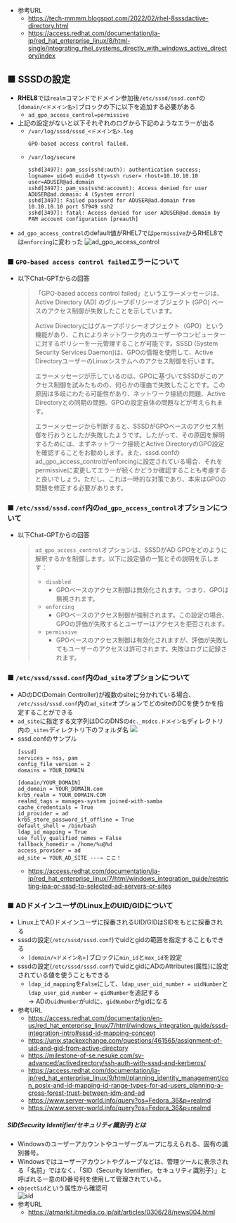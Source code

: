 - 参考URL
  - https://tech-mmmm.blogspot.com/2022/02/rhel-8sssdactive-directory.html
  - https://access.redhat.com/documentation/ja-jp/red_hat_enterprise_linux/8/html-single/integrating_rhel_systems_directly_with_windows_active_directory/index

## ■ SSSDの設定
- **RHEL8**では`realm`コマンドでドメイン参加後`/etc/sssd/sssd.conf`の`[domain/<ドメイン名>]`ブロックの下に以下を追加する必要がある
  - `ad_gpo_access_control=permissive`
- 上記の設定がないと以下それぞれのログから下記のようなエラーが出る
  - `/var/log/sssd/sssd_<ドメイン名>.log`
    ~~~
    GPO-based access control failed.
    ~~~
  - `/var/log/secure`
    ~~~
    sshd[3497]: pam_sss(sshd:auth): authentication success; logname= uid=0 euid=0 tty=ssh ruser= rhost=10.10.10.10 user=ADUSER@ad.domain
    sshd[3497]: pam_sss(sshd:account): Access denied for user ADUSER@ad.domain: 4 (System error)
    sshd[3497]: Failed password for ADUSER@ad.domain from 10.10.10.10 port 57949 ssh2
    sshd[3497]: fatal: Access denied for user ADUSER@ad.domain by PAM account configuration [preauth]
    ~~~
- `ad_gpo_access_control`のdefault値がRHEL7では`permissive`からRHEL8では`enforcing`に変わった
  ![ad_gpo_access_control](image/ad_gpo_access_control.jpg)

### ■ `GPO-based access control failed`エラーについて
- 以下Chat-GPTからの回答
  > 「GPO-based access control failed」というエラーメッセージは、Active Directory (AD) のグループポリシーオブジェクト (GPO) ベースのアクセス制御が失敗したことを示しています。
  > 
  > Active Directoryにはグループポリシーオブジェクト（GPO）という機能があり、これによりネットワーク内のユーザーやコンピューターに対するポリシーを一元管理することが可能です。SSSD (System Security Services Daemon)は、GPOの情報を使用して、Active DirectoryユーザーのLinuxシステムへのアクセス制御を行います。
  >
  > エラーメッセージが示しているのは、GPOに基づいてSSSDがこのアクセス制御を試みたものの、何らかの理由で失敗したことです。この原因は多岐にわたる可能性があり、ネットワーク接続の問題、Active Directoryとの同期の問題、GPOの設定自体の問題などが考えられます。
  > 
  > エラーメッセージから判断すると、SSSDがGPOベースのアクセス制御を行おうとしたが失敗したようです。したがって、その原因を解明するためには、まずネットワーク接続とActive DirectoryのGPO設定を確認することをお勧めします。また、sssd.confのad_gpo_access_controlがenforcingに設定されている場合、それをpermissiveに変更してエラーが続くかどうか確認することも考慮すると良いでしょう。ただし、これは一時的な対策であり、本来はGPOの問題を修正する必要があります。

### ■ `/etc/sssd/sssd.conf`内の`ad_gpo_access_control`オプションについて
- 以下Chat-GPTからの回答
  > `ad_gpo_access_control`オプションは、SSSDがAD GPOをどのように解釈するかを制御します。以下に設定値の一覧とその説明を示します：
  > - `disabled`
  >   - GPOベースのアクセス制御は無効化されます。つまり、GPOは無視されます。
  > - `enforcing`
  >   - GPOベースのアクセス制御が強制されます。この設定の場合、GPOの評価が失敗するとユーザーはアクセスを拒否されます。
  > - `permissive`
  >   - GPOベースのアクセス制御は有効化されますが、評価が失敗してもユーザーのアクセスは許可されます。失敗はログに記録されます。


### ■ `/etc/sssd/sssd.conf`内の`ad_site`オプションについて
- ADのDC(Domain Controller)が複数のsiteに分かれている場合、  
  `/etc/sssd/sssd.conf`内の`ad_site`オプションでどのsiteのDCを使うかを指定することができる
- `ad_site`に指定する文字列はDCのDNSの`dc._msdcs.ドメイン名`ディレクトリ内の`_sites`ディレクトリ下のフォルダ名
  ![](image/AD_SITES.jpg)
- sssd.confのサンプル
  ~~~
  [sssd]
  services = nss, pam
  config_file_version = 2
  domains = YOUR_DOMAIN

  [domain/YOUR_DOMAIN]
  ad_domain = YOUR_DOMAIN.com
  krb5_realm = YOUR_DOMAIN.COM
  realmd_tags = manages-system joined-with-samba
  cache_credentials = True
  id_provider = ad
  krb5_store_password_if_offline = True
  default_shell = /bin/bash
  ldap_id_mapping = True
  use_fully_qualified_names = False
  fallback_homedir = /home/%u@%d
  access_provider = ad
  ad_site = YOUR_AD_SITE ---→ ここ！
  ~~~
  - https://access.redhat.com/documentation/ja-jp/red_hat_enterprise_linux/7/html/windows_integration_guide/restricting-ipa-or-sssd-to-selected-ad-servers-or-sites

### ■ ADドメインユーザのLinux上のUID/GIDについて
- Linux上でADドメインユーザに採番されるUID/GIDはSIDをもとに採番される
- sssdの設定(`/etc/sssd/sssd.conf`)でuidとgidの範囲を指定することもできる
  - `[domain/<ドメイン名>]`ブロックに`min_id`と`max_id`を設定
- sssdの設定(`/etc/sssd/sssd.conf`)でuidとgidにADのAttributes(属性)に設定されている値を使うこともできる
  - `ldap_id_mapping`を`False`にして、`ldap_user_uid_number = uidNumber`と`ldap_user_gid_number = gidNumber`を追記する  
    → ADの`uidNumber`がuidに、`gidNumber`がgidになる
- 参考URL
  - https://access.redhat.com/documentation/en-us/red_hat_enterprise_linux/7/html/windows_integration_guide/sssd-integration-intro#sssd-id-mapping-concept
  - https://unix.stackexchange.com/questions/461565/assignment-of-uid-and-gid-from-active-directory
  - https://milestone-of-se.nesuke.com/sv-advanced/activedirectory/ssh-auth-with-sssd-and-kerberos/
  - https://access.redhat.com/documentation/ja-jp/red_hat_enterprise_linux/9/html/planning_identity_management/con_posix-and-id-mapping-id-range-types-for-ad-users_planning-a-cross-forest-trust-between-idm-and-ad
  - https://www.server-world.info/query?os=Fedora_36&p=realmd
  - https://www.server-world.info/query?os=Fedora_36&p=realmd

##### SID(Security Identifier/セキュリティ識別子)とは
- Windowsのユーザーアカウントやユーザーグループに与えられる、固有の識別番号。
- Windowsではユーザーアカウントやグループなどは、管理ツールに表示される「名前」ではなく、「SID（Security Identifier。セキュリティ識別子）」と呼ばれる一意のID番号列を使用して管理されている。
- `objectSid`という属性から確認可  
  ![sid](image/sid.jpg)
- 参考URL
  - https://atmarkit.itmedia.co.jp/ait/articles/0306/28/news004.html
